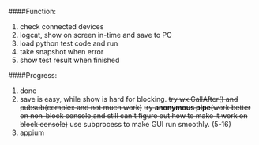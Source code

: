 ####Function:
1. check connected devices
2. logcat, show on screen in-time and save to PC
3. load python test code and run
4. take snapshot when error
5. show test result when finished

####Progress:
1. done
2. save is easy, while show is hard for blocking. ~~try wx.CallAfter() and pubsub(complex and not much work)~~ ~~try **anonymous pipe**(work better on non-block console,and still can't figure out how to make it work on block console)~~ 
   use subprocess to make GUI run smoothly. (5-16)
3. appium
